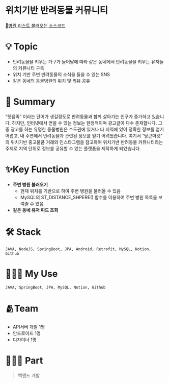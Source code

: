 # 위치기반 반려동물 커뮤니티

[병원 리스트 불러오는 소스코드](https://s3-us-west-2.amazonaws.com/secure.notion-static.com/b1eda349-2398-4eda-a267-6290a36818a0/마이윗_표지.png)

# 💡 Topic

- 반려동물을 키우는 가구가 늘어남에 따라 같은 동네에서 반려동물을 키우는 유저들의 커뮤니티 구축
- 위치 기반 주변 반려동물의 소식을 들을 수 있는 SNS
- 같은 동네의 동물병원의 위치 및 리뷰 공유

# 🤔 Summary

 “펫팸족” 이라는 단어가 생길정도로 반려동물과 함께 살아가는 인구가 증가하고 있습니다. 하지만, 인터넷에서 얻을 수 있는 정보는 한정적이며 광고글이 다수 존재합니다. 그 중 광고를 하는 유명한 동물병원은 수도권에 있거나 타 지역에 있어 정확한 정보를 얻기 어렵고, 내 주변에서 반려동물과 관련된 정보를 얻기 어려웠습니다. 여기서 “당근마켓" 의 위치기반 중고물품 거래와 인스타그램을 참고하여 위치기반 반려동물 커뮤니티라는 주제로 지역 단위로 정보를 공유할 수 있는 플랫폼을 제작하게 되었습니다.

# ✨Key Function

- **주변 병원 불러오기**
    - 현재 위치를 기반으로 하여 주변 병원을 불러올 수 있음
    - MySQL의 ST_DISTANCE_SHPERE() 함수를 이용하여 주변 병원 목록을 보여줄 수 있음
- **같은 동네 유저 피드 조회**

# 🛠 Stack

`JAVA, NodeJS, SpringBoot, JPA, Android, Retrofit, MySQL, Notion, Github`

# 🙆🏼‍♂️ My Use

`JAVA, SpringBoot, JPA, MySQL, Notion, Github`

# 🫂Team

- API서버 개발 1명
- 안드로이드 1명
- 디자이너 1명

# 🧑🏻‍💻 Part

> 백엔드 개발
